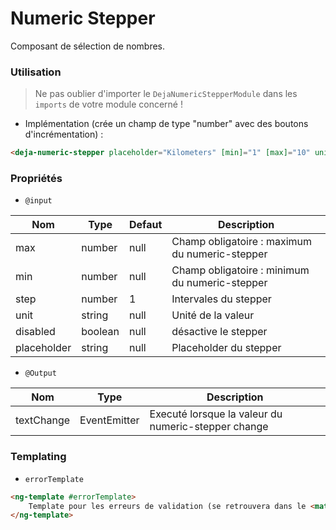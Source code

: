 # Numeric Stepper
Composant de sélection de nombres.

### Utilisation 
> Ne pas oublier d'importer le `DejaNumericStepperModule` dans les `imports` de votre module concerné !

  - Implémentation (crée un champ de type "number" avec des boutons d'incrémentation) : 

```html
<deja-numeric-stepper placeholder="Kilometers" [min]="1" [max]="10" unit="kms"></deja-numeric-stepper>
```

### Propriétés

- `@input`

<table>
<thead>
<tr>
    <th>Nom</th>
    <th>Type</th>
    <th>Defaut</th>
    <th>Description</th>
</tr>
</thead>
<tbody>
<tr>
    <td>max</td>
    <td>number</td>
    <td>null</td>
    <td>Champ obligatoire : maximum du numeric-stepper</td>
</tr>
<tr>
    <td>min</td>
    <td>number</td>
    <td>null</td>
    <td>Champ obligatoire : minimum du numeric-stepper</td>
</tr>
<tr>
    <td>step</td>
    <td>number</td>
    <td>1</td>
    <td>Intervales du stepper</td>
</tr>
<tr>
    <td>unit</td>
    <td>string</td>
    <td>null</td>
    <td>Unité de la valeur</td>
</tr>
<tr>
    <td>disabled</td>
    <td>boolean</td>
    <td>null</td>
    <td>désactive le stepper</td>
</tr>
<tr>
    <td>placeholder</td>
    <td>string</td>
    <td>null</td>
    <td>Placeholder du stepper</td>
</tr>
</tbody>
</table>

- `@Output`

<table>
<thead>
<tr>
    <th>Nom</th>
    <th>Type</th>
    <th>Description</th>
</tr>
</thead>
<tbody>
<tr>
    <td>textChange</td>
    <td>EventEmitter</td>
    <td>Executé lorsque la valeur du numeric-stepper change</td>
</tr>
</tbody>
</table>

### Templating
  
  - `errorTemplate`
```html
<ng-template #errorTemplate>
    Template pour les erreurs de validation (se retrouvera dans le <mat-error></mat-error> de l'input)
</ng-template>
```